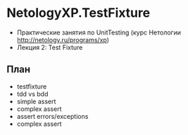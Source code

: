 # NetologyXP.TestFixture
* Практические занятия по UnitTesting (курс Нетологии http://netology.ru/programs/xp)
* Лекция 2: Test Fixture


## План
* testfixture
* tdd vs bdd
* simple assert
* complex assert
* assert errors/exceptions
* complex assert
